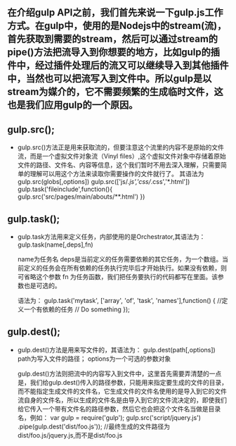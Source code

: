 ## 在介绍gulp API之前，我们首先来说一下gulp.js工作方式。在gulp中，使用的是Nodejs中的stream(流)，首先获取到需要的stream，然后可以通过stream的pipe()方法把流导入到你想要的地方，比如gulp的插件中，经过插件处理后的流又可以继续导入到其他插件中，当然也可以把流写入到文件中。所以gulp是以stream为媒介的，它不需要频繁的生成临时文件，这也是我们应用gulp的一个原因。



## gulp.src();
- gulp.src()方法正是用来获取流的，但要注意这个流里的内容不是原始的文件流，而是一个虚拟文件对象流（Vinyl files）,这个虚拟文件对象中存储着原始文件的路径、文件名、内容等信息，这个我们暂时不用去深入理解，只需要简单的理解可以用这个方法来读取你需要操作的文件就行了。
其语法为gulp.src(globs[,options])
        gulp.src(['js/*.js','css/*.css','*.html'])
        gulp.task('fileinclude',function(){
	        gulp.src('src/pages/main/abouts/**.html')
        })

## gulp.task();
- gulp.task方法用来定义任务，内部使用的是Orchestrator,其语法为：
    gulp.task(name[,deps],fn)

    name为任务名
    deps是当前定义的任务需要依赖的其它任务，为一个数组。当前定义的任务会在所有依赖的任务执行完毕后才开始执行。如果没有依赖，则可省略这个参数
    fn 为任务函数，我们把任务要执行的代码都写在里面。该参数也是可选的。

    语法为：
    gulp.task('mytask', ['array', 'of', 'task', 'names'],function() {
        //定义一个有依赖的任务
        // Do something
    });

## gulp.dest();
- gulp.dest()方法是用来写文件的，其语法为：
    gulp.dest(path[,options])
    path为写入文件的路径；
    options为一个可选的参数对象

    gulp.dest()方法则把流中的内容写入到文件中，这里首先需要弄清楚的一点是，我们给gulp.dest()传入的路径参数，只能用来指定要生成的文件的目录，而不能指定生成文件的文件名，它生成文件的文件名使用的是导入到它的文件流自身的文件名，所以生成的文件名是由导入到它的文件流决定的，即使我们给它传入一个带有文件名的路径参数，然后它也会把这个文件名当做是目录名，例如：
    var gulp = require('gulp');
    gulp.src('script/jquery.js')
        .pipe(gulp.dest('dist/foo.js'));
    //最终生成的文件路径为 dist/foo.js/jquery.js,而不是dist/foo.js

